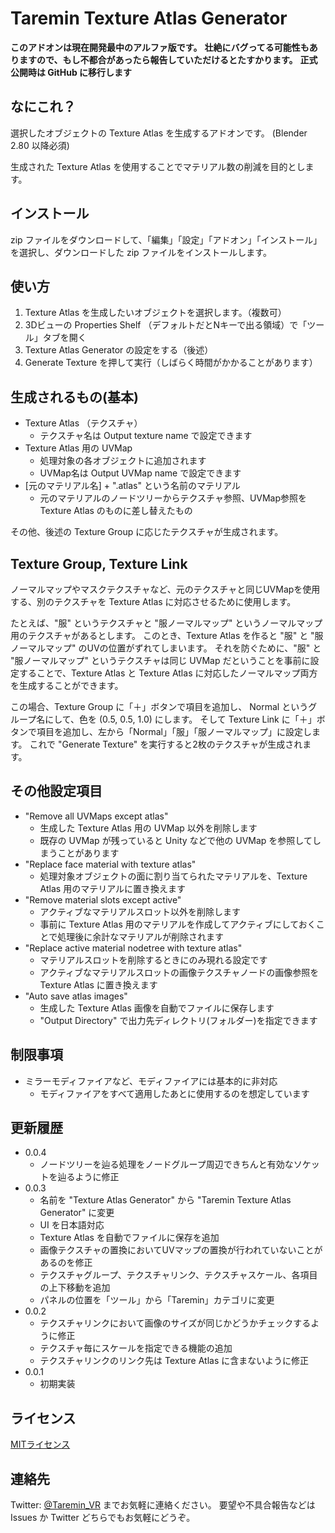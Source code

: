 # Taremin Texture Atlas Generator

**このアドオンは現在開発最中のアルファ版です。**
**壮絶にバグってる可能性もありますので、もし不都合があったら報告していただけるとたすかります。**
**正式公開時は GitHub に移行します**

## なにこれ？

選択したオブジェクトの Texture Atlas を生成するアドオンです。 (Blender 2.80 以降必須)

生成された Texture Atlas を使用することでマテリアル数の削減を目的とします。

## インストール

zip ファイルをダウンロードして、「編集」「設定」「アドオン」「インストール」を選択し、ダウンロードした zip ファイルをインストールします。

## 使い方

1. Texture Atlas を生成したいオブジェクトを選択します。（複数可）
2. 3Dビューの Properties Shelf （デフォルトだとNキーで出る領域）で「ツール」タブを開く
3. Texture Atlas Generator の設定をする（後述）
4. Generate Texture を押して実行（しばらく時間がかかることがあります）

## 生成されるもの(基本)

- Texture Atlas （テクスチャ）
  - テクスチャ名は Output texture name で設定できます
- Texture Atlas 用の UVMap
  - 処理対象の各オブジェクトに追加されます
  - UVMap名は Output UVMap name で設定できます
- [元のマテリアル名] + ".atlas" という名前のマテリアル
  - 元のマテリアルのノードツリーからテクスチャ参照、UVMap参照を Texture Atlas のものに差し替えたもの

その他、後述の Texture Group に応じたテクスチャが生成されます。

## Texture Group, Texture Link

ノーマルマップやマスクテクスチャなど、元のテクスチャと同じUVMapを使用する、別のテクスチャを Texture Atlas に対応させるために使用します。

たとえば、"服" というテクスチャと "服ノーマルマップ" というノーマルマップ用のテクスチャがあるとします。
このとき、Texture Atlas を作ると "服" と "服ノーマルマップ" のUVの位置がずれてしまいます。
それを防ぐために、"服" と "服ノーマルマップ" というテクスチャは同じ UVMap だということを事前に設定することで、Texture Atlas と Texture Atlas に対応したノーマルマップ両方を生成することができます。

この場合、Texture Group に「＋」ボタンで項目を追加し、 Normal というグループ名にして、色を (0.5, 0.5, 1.0) にします。
そして Texture Link に「＋」ボタンで項目を追加し、左から「Normal」「服」「服ノーマルマップ」に設定します。
これで "Generate Texture" を実行すると2枚のテクスチャが生成されます。

## その他設定項目

- "Remove all UVMaps except atlas"
  - 生成した Texture Atlas 用の UVMap 以外を削除します
  - 既存の UVMap が残っていると Unity などで他の UVMap を参照してしまうことがあります
- "Replace face material with texture atlas"
  - 処理対象オブジェクトの面に割り当てられたマテリアルを、Texture Atlas 用のマテリアルに置き換えます
- "Remove material slots except active"
  - アクティブなマテリアルスロット以外を削除します
  - 事前に Texture Atlas 用のマテリアルを作成してアクティブにしておくことで処理後に余計なマテリアルが削除されます
- "Replace active material nodetree with texture atlas"
  - マテリアルスロットを削除するときにのみ現れる設定です
  - アクティブなマテリアルスロットの画像テクスチャノードの画像参照を Texture Atlas に置き換えます
- "Auto save atlas images"
  - 生成した Texture Atlas 画像を自動でファイルに保存します
  - "Output Directory" で出力先ディレクトリ(フォルダー)を指定できます

## 制限事項

- ミラーモディファイアなど、モディファイアには基本的に非対応
  - モディファイアをすべて適用したあとに使用するのを想定しています

## 更新履歴

- 0.0.4
  - ノードツリーを辿る処理をノードグループ周辺できちんと有効なソケットを辿るように修正
- 0.0.3
  - 名前を "Texture Atlas Generator" から "Taremin Texture Atlas Generator" に変更
  - UI を日本語対応
  - Texture Atlas を自動でファイルに保存を追加
  - 画像テクスチャの置換においてUVマップの置換が行われていないことがあるのを修正
  - テクスチャグループ、テクスチャリンク、テクスチャスケール、各項目の上下移動を追加
  - パネルの位置を「ツール」から「Taremin」カテゴリに変更
- 0.0.2
  - テクスチャリンクにおいて画像のサイズが同じかどうかチェックするように修正
  - テクスチャ毎にスケールを指定できる機能の追加
  - テクスチャリンクのリンク先は Texture Atlas に含まないように修正
- 0.0.1
  - 初期実装


## ライセンス

[MITライセンス](./LICENSE)

## 連絡先

Twitter: [@Taremin_VR](https://twitter.com/Taremin_VR) までお気軽に連絡ください。
要望や不具合報告などは Issues か Twitter どちらでもお気軽にどうぞ。